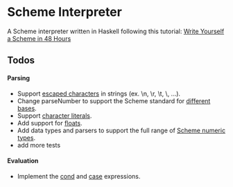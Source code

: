 # Scheme Interpreter
A Scheme interpreter written in Haskell following this tutorial: [Write Yourself a Scheme in 48 Hours](https://en.wikibooks.org/wiki/Write_Yourself_a_Scheme_in_48_Hours)



## Todos

#### Parsing
* Support [escaped characters](http://www.schemers.org/Documents/Standards/R5RS/HTML/r5rs-Z-H-9.html#%_sec_6.3.5) in strings (ex. \n, \r, \t, \\, ...).
* Change parseNumber to support the Scheme standard for [different bases](http://www.schemers.org/Documents/Standards/R5RS/HTML/r5rs-Z-H-9.html#%_sec_6.2.4).
* Support [character literals](http://www.schemers.org/Documents/Standards/R5RS/HTML/r5rs-Z-H-9.html#%_sec_6.3.4).
* Add support for [floats](http://www.schemers.org/Documents/Standards/R5RS/HTML/r5rs-Z-H-9.html#%_sec_6.2.4).
* Add data types and parsers to support the full range of [Scheme numeric types](http://www.schemers.org/Documents/Standards/R5RS/HTML/r5rs-Z-H-9.html#%_sec_6.2.1).
* add more tests

#### Evaluation
* Implement the [cond](http://www.schemers.org/Documents/Standards/R5RS/HTML/r5rs-Z-H-7.html#%_idx_106) and [case](http://www.schemers.org/Documents/Standards/R5RS/HTML/r5rs-Z-H-7.html#%_idx_114) expressions.
